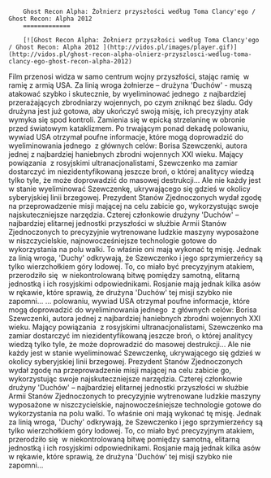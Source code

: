 
        Ghost Recon Alpha: Żołnierz przyszłości według Toma Clancy'ego / Ghost Recon: Alpha 2012 
        =============
        
        [![Ghost Recon Alpha: Żołnierz przyszłości według Toma Clancy'ego / Ghost Recon: Alpha 2012 ](http://vidos.pl/images/player.gif)](http://vidos.pl/ghost-recon-alpha-olnierz-przyszlosci-wedlug-toma-clancy-ego-ghost-recon-alpha-2012)
        
        
 Film przenosi widza w samo centrum wojny przyszłości, stając ramię  w ramię z armią USA. Za linią wroga żołnierze – drużyna 'Duchów' - muszą atakować szybko i skutecznie, by wyeliminować jednego  z najbardziej przerażających zbrodniarzy wojennych, po czym zniknąć bez śladu. Gdy drużyna jest już gotowa, aby ukończyć swoją misję, ich precyzyjny atak wymyka się spod kontroli. Zamienia się w epicką strzelaninę w obronie przed światowym kataklizmem. Po trwającym ponad dekadę polowaniu, wywiad USA otrzymał poufne informacje, które mogą doprowadzić do wyeliminowania jednego  z głównych celów: Borisa Szewczenki, autora jednej z najbardziej haniebnych zbrodni wojennych XXI wieku. Mający powiązania  z rosyjskimi ultranacjonalistami, Szewczenko ma zamiar dostarczyć im niezidentyfikowaną jeszcze broń, o której analitycy wiedzą tylko tyle, że może doprowadzić do masowej destrukcji... Ale nie każdy jest w stanie wyeliminować Szewczenkę, ukrywającego się gdzieś w okolicy syberyjskiej linii brzegowej. Prezydent Stanów Zjednoczonych wydał zgodę na przeprowadzenie misji mającej na celu zabicie go, wykorzystując swoje najskuteczniejsze narzędzia. Czterej członkowie drużyny 'Duchów' – najbardziej elitarnej jednostki przyszłości w służbie Armii Stanów Zjednoczonych to precyzyjnie wytrenowane ludzkie maszyny wyposażone w niszczycielskie, najnowocześniejsze technologie gotowe do wykorzystania na polu walki. To właśnie oni mają wykonać tę misję. Jednak za linią wroga, 'Duchy' odkrywają, że Szewczenko i jego sprzymierzeńcy są tylko wierzchołkiem góry lodowej. To, co miało być precyzyjnym atakiem, przerodziło się  w niekontrolowaną bitwę pomiędzy samotną, elitarną jednostką i ich rosyjskimi odpowiednikami. Rosjanie mają jednak kilka asów w rękawie, które sprawią, że drużyna 'Duchów' tej misji szybko nie zapomni...  ... polowaniu, wywiad USA otrzymał poufne informacje, które mogą doprowadzić do wyeliminowania jednego  z głównych celów: Borisa Szewczenki, autora jednej z najbardziej haniebnych zbrodni wojennych XXI wieku. Mający powiązania  z rosyjskimi ultranacjonalistami, Szewczenko ma zamiar dostarczyć im niezidentyfikowaną jeszcze broń, o której analitycy wiedzą tylko tyle, że może doprowadzić do masowej destrukcji... Ale nie każdy jest w stanie wyeliminować Szewczenkę, ukrywającego się gdzieś w okolicy syberyjskiej linii brzegowej. Prezydent Stanów Zjednoczonych wydał zgodę na przeprowadzenie misji mającej na celu zabicie go, wykorzystując swoje najskuteczniejsze narzędzia. Czterej członkowie drużyny 'Duchów' – najbardziej elitarnej jednostki przyszłości w służbie Armii Stanów Zjednoczonych to precyzyjnie wytrenowane ludzkie maszyny wyposażone w niszczycielskie, najnowocześniejsze technologie gotowe do wykorzystania na polu walki. To właśnie oni mają wykonać tę misję. Jednak za linią wroga, 'Duchy' odkrywają, że Szewczenko i jego sprzymierzeńcy są tylko wierzchołkiem góry lodowej. To, co miało być precyzyjnym atakiem, przerodziło się  w niekontrolowaną bitwę pomiędzy samotną, elitarną jednostką i ich rosyjskimi odpowiednikami. Rosjanie mają jednak kilka asów w rękawie, które sprawią, że drużyna 'Duchów' tej misji szybko nie zapomni...
    